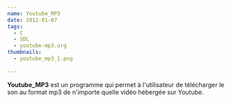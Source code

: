 ```yaml
---
name: Youtube_MP3
date: 2012-01-07
tags:
  - C
  - SDL
  - youtube-mp3.org
thumbnails:
  - youtube_mp3_1.png
  
---
```

**Youtube_MP3** est un programme qui permet à l'utilisateur de télécharger le son au format mp3 de n'importe quelle vidéo hébergée sur Youtube.